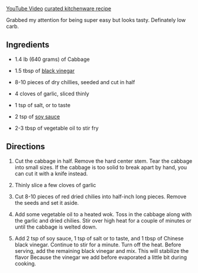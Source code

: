 [YouTube Video](https://youtube.com/shorts/vpZxyVujMq8?si=jtN5LfwfhFR2a7lp)
[curated kitchenware recipe](https://curatedkitchenware.com/blogs/soupeduprecipes/stir-fry-hand-torn-cabbage)


Grabbed my attention for being super easy but looks tasty. Definately low carb.

## Ingredients

- 1.4 lb (640 grams) of Cabbage
    
- 1.5 tbsp of [black vinegar](https://amzn.to/3vKT90C)
    
- 8-10 pieces of dry chillies, seeded and cut in half
    
- 4 cloves of garlic, sliced thinly
    
- 1 tsp of salt, or to taste
    
- 2 tsp of [soy sauce](https://amzn.to/2K74juD)
    
- 2-3 tbsp of vegetable oil to stir fry


## Directions

1. Cut the cabbage in half. Remove the hard center stem. Tear the cabbage into small sizes. If the cabbage is too solid to break apart by hand, you can cut it with a knife instead.
    
2. Thinly slice a few cloves of garlic
    
3. Cut 8-10 pieces of red dried chilies into half-inch long pieces. Remove the seeds and set it aside.
    
4. Add some vegetable oil to a heated wok. Toss in the cabbage along with the garlic and dried chilies. Stir over high heat for a couple of minutes or until the cabbage is welted down.
    
5. Add 2 tsp of soy sauce, 1 tsp of salt or to taste, and 1 tbsp of Chinese black vinegar. Continue to stir for a minute. Turn off the heat. Before serving, add the remaining black vinegar and mix. This will stabilize the flavor Because the vinegar we add before evaporated a little bit during cooking.